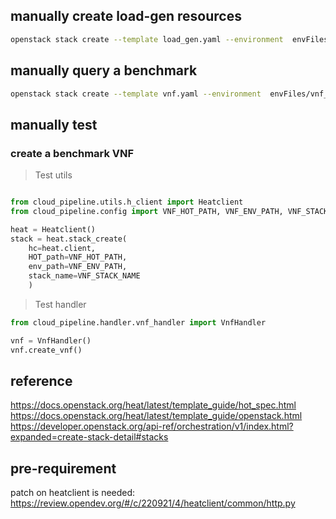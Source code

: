 
## manually create load-gen resources

```bash
openstack stack create --template load_gen.yaml --environment  envFiles/load_gen_env.yaml  --wait test-load-generation
```

## manually query a benchmark

```bash
openstack stack create --template vnf.yaml --environment  envFiles/vnf_env.yaml  --wait test-vnf-benchmark 
```

## manually test

### create a benchmark VNF
> Test utils
```python

from cloud_pipeline.utils.h_client import Heatclient
from cloud_pipeline.config import VNF_HOT_PATH, VNF_ENV_PATH, VNF_STACK_NAME

heat = Heatclient()
stack = heat.stack_create(
    hc=heat.client,
    HOT_path=VNF_HOT_PATH,
    env_path=VNF_ENV_PATH,
    stack_name=VNF_STACK_NAME
    )

```
> Test handler

```python
from cloud_pipeline.handler.vnf_handler import VnfHandler

vnf = VnfHandler()
vnf.create_vnf()
```

## reference

https://docs.openstack.org/heat/latest/template_guide/hot_spec.html
https://docs.openstack.org/heat/latest/template_guide/openstack.html
https://developer.openstack.org/api-ref/orchestration/v1/index.html?expanded=create-stack-detail#stacks


## pre-requirement

patch on heatclient is needed: https://review.opendev.org/#/c/220921/4/heatclient/common/http.py
